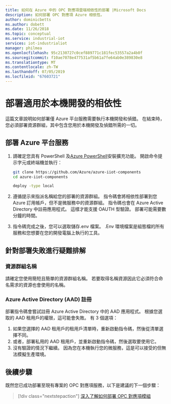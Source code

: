 ```yaml
---
title: 如何在 Azure 中的 OPC 對應項雲端相依性的部署 |Microsoft Docs
description: 如何部署 OPC 對應項 Azure 相依性。
author: dominicbetts
ms.author: dobett
ms.date: 11/26/2018
ms.topic: conceptual
ms.service: industrial-iot
services: iot-industrialiot
manager: philmea
ms.openlocfilehash: 95c2130727c0cef889771c181fec53557a2a4b0f
ms.sourcegitcommit: f10ae7078e477531af5b61a7fe64ab0e389830e8
ms.translationtype: MT
ms.contentlocale: zh-TW
ms.lasthandoff: 07/05/2019
ms.locfileid: "67603721"
---
```

# <a name="deploying-dependencies-for-local-development"></a>部署適用於本機開發的相依性

這篇文章說明如何部署僅 Azure 平台服務需要執行本機開發和偵錯。   在結束時，您必須部署資源群組，其中包含您用於本機開發及偵錯所需的一切。

## <a name="deploy-azure-platform-services"></a>部署 Azure 平台服務

1. 請確定您具有 PowerShell 及[Azure PowerShell](https://docs.microsoft.com/powershell/azure/install-az-ps?view=azps-1.1.0)安裝擴充功能。  開啟命令提示字元或終端機並執行：

   ```bash
   git clone https://github.com/Azure/azure-iiot-components
   cd azure-iiot-components
   ```

   ```bash
   deploy -type local
   ```

2. 遵循提示來指派名稱給您的部署的資源群組。  指令碼會將相依性部署到您 Azure 訂用帳戶，但不是微服務中的資源群組。  指令碼也會在 Azure Active Directory 中註冊應用程式。  這樣才能支援 OAUTH 型驗證。  部署可能需要數分鐘的時間。

3. 指令碼完成之後，您可以選取儲存.env 檔案。  .Env 環境檔案是組態檔的所有服務和您想要在您的開發電腦上執行的工具。  

## <a name="troubleshooting-deployment-failures"></a>針對部署失敗進行疑難排解

### <a name="resource-group-name"></a>資源群組名稱

請確定您使用簡短且簡單的資源群組名稱。  若要取得名稱資源因此它必須符合命名需求的資源也會使用的名稱。  

### <a name="azure-active-directory-aad-registration"></a>Azure Active Directory (AAD) 註冊

部署指令碼會嘗試註冊 Azure Active Directory 中的 AAD 應用程式。  根據您選取的 AAD 租用戶的權限，這可能會失敗。   有 3 個選項：

1. 如果您選擇的 AAD 租用戶的租用戶清單時，重新啟動指令碼，然後從清單選擇不同。
2. 或者，部署私用的 AAD 租用戶，並重新啟動指令碼，然後選取要使用它。
3. 沒有驗證的情況下繼續。  因為您在本機執行您的微服務，這是可以接受的但無法模擬生產環境。  

## <a name="next-steps"></a>後續步驟

既然您已成功部署至現有專案的 OPC 對應項服務，以下是建議的下一個步驟：

> [!div class="nextstepaction"]
> [深入了解如何部署 OPC 對應項模組](howto-opc-twin-deploy-modules.md)
